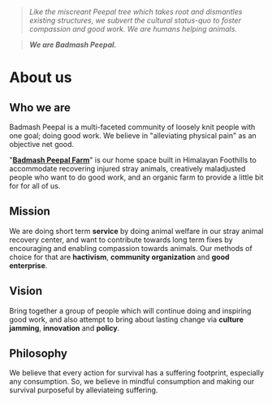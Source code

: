 <!--
Title: About us
-->

><i>Like the miscreant Peepal tree which takes root and dismantles existing structures, we subvert the cultural status-quo to foster compassion and good work. We are humans helping animals.</i>

>****<i>We are Badmash Peepal.</i>****

<div class="fb-video" data-href="https://www.facebook.com/badmashpeepal/videos/1599743853685951/" data-width="600" data-show-text="false" data-allowfullscreen="true">
</div>

<!-- ![](/images/siteheader.jpg) -->

About us
======

## Who we are

Badmash Peepal is a multi-faceted community of loosely knit people with one goal; doing good work.  We believe in "alleviating physical pain" as an objective net good. 

"**[Badmash Peepal Farm]( /?p=farm)**" is our home space built in Himalayan Foothills to accommodate recovering injured stray animals, creatively maladjusted people who want to do good work, and an organic farm to provide a little bit for for all of us.

## Mission

We are doing short term **service** by doing animal welfare in our stray animal recovery center, and want to contribute towards long term fixes by encouraging and enabling compassion towards animals. Our methods of choice for that are **hactivism**, **community organization** and **good enterprise**.  

## Vision

Bring together a group of people which will continue doing and inspiring good work, and also attempt to bring about lasting change via **culture jamming**, **innovation** and **policy**.

## Philosophy

We believe that every action for survival has a suffering footprint, especially any consumption. So, we believe in mindful consumption and making our survival purposeful by alleviateing suffering. 


<!--
History

Mission: increase compassion towards animals, inreasing adoptions and reducing abandonement

-->
